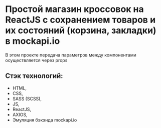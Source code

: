 # Простой магазин кроссовок на ReactJS с сохранением товаров и их состояний (корзина, закладки) в mockapi.io

В этом проекте передача параметров между компонентами осуществляется через props

## Стэк технологий:

- HTML,
- CSS,
- SASS (SCSS),
- JS,
- ReactJS,
- AXIOS,
- Эмуляция бэкэнда mockapi.io
